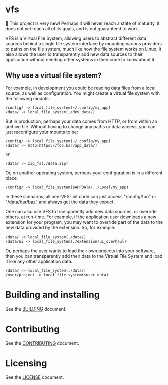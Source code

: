 # vfs

🚧 This project is very new! Perhaps it will never reach a state of maturity, it does not yet reach all of its goals, and is not guaranteed to work.

VFS is a Virtual File System, allowing users to abstract different data sources behind a single file system interface by mounting various providers to paths on the file system, much like how the file system works on Linux. It also allows the user to transparently add new data sources to their application without needing other systems in their code to know about it.


## Why use a virtual file system?
For example, in development you could be reading data files from a local source, as well as configuration. You might create a virtual file system with the following mounts:
```
/config/ -> local_file_system(~/.config/my_app)
/data/ -> local_file_system(./dev_data/)
```

But in production, perhaps your data comes from HTTP, or from within an archive file. Without having to change any paths or data access, you can just reconfigure your mounts to be:
```
/config/ -> local_file_system(~/.config/my_app)
/data/ -> http(https://foo.bar/app_data/)

or

/data/ -> zip_fs(./data.zip)
```

Or, on another operating system, perhaps your configuration is in a different place
```
/config/ -> local_file_system($APPDATA/../Local/my_app)
```

In these scenarios, all non-VFS-init code can just access "/config/foo" or "/data/bar/baz" and always get the data they expect.

One can also use VFS to transparently add new data sources, or override others, at run-time. For example, if the application user downloads a new extension for your program, you may want to override part of the data to the new data provided by the extension. So, for example:

```
/data/ -> local_file_system(./data/)
/data/ui -> local_file_system(./extension/ui_overhaul)
```

Or, perhaps the user wants to load their own projects into your software, then you can transparently add their data to the Virtual File System and load it like any other application data.

```
/data/ -> local_file_system(./data/)
/user/project -> local_file_system($user_data)
```

# Building and installing

See the [BUILDING](BUILDING.md) document.

# Contributing

See the [CONTRIBUTING](CONTRIBUTING.md) document.

# Licensing

See the [LICENSE](LICENSE.md) document.
